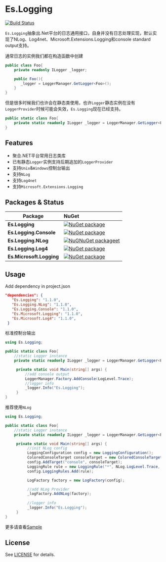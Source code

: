 # Es.Logging

[![Build Status](https://travis-ci.org/EsWork/Es.Logging.svg?branch=master)](https://travis-ci.org/EsWork/Es.Logging)

`Es.Logging`抽象出.Net平台的日志通用接口，自身并没有日志处理实现，默认实现了NLog、Log4net、Microsoft.Extensions.Logging和console standard output支持。  

通常日志的实例我们都在构造函数中创建

```cs
public class Foo{
    private readonly ILogger _logger;

    public Foo(){
       _logger = LoggerManager.GetLogger<Foo>();
    }
}
```
但是很多时候我们也许会在静态类使用，也许`Logger`静态实例在没有`LoggerProvider`时候可能会失效，`Es.Logging`现在已经支持。

```cs
public static class Foo{
    private static readonly ILogger _logger = LoggerManager.GetLogger<Foo>();
}
```


Features
---

- 聚合.NET平台常用日志类库
- 已有静态`Logger`实例支持后期追加的`LoggerProvider`
- 支持`Unix`&`Windows`控制台输出
- 支持`NLog`
- 支持`Log4net`
- 支持`Microsoft.Extensions.Logging`



Packages & Status
---

Package  | NuGet         |
-------- | :------------ |
|**Es.Logging**|[![NuGet package](https://buildstats.info/nuget/Es.Logging)](https://www.nuget.org/packages/Es.Logging)
|**Es.Logging.Console**|[![NuGet package](https://buildstats.info/nuget/Es.Logging.Console)](https://www.nuget.org/packages/Es.Logging.Console)
|**Es.Logging.NLog**|[![NuGNuGet packageet](https://buildstats.info/nuget/Es.Logging.NLog)](https://www.nuget.org/packages/Es.Logging.NLog)
|**Es.Logging.Log4**|[![NuGet package](https://buildstats.info/nuget/Es.Logging.Log4)](https://www.nuget.org/packages/Es.Logging.Log4)
|**Es.Microsoft.Logging**|[![NuGet package](https://buildstats.info/nuget/Es.Microsoft.Logging)](https://www.nuget.org/packages/Es.Microsoft.Logging)


Usage
---
Add dependency in project.json 
```json
"dependencies": {
   "Es.Logging": "1.1.0",
   "Es.Logging.NLog": "1.1.0",
   "Es.Logging.Console": "1.1.0",
   "Es.Microsoft.Logging": "1.1.0",
   "Es.Microsoft.Log4": "1.1.0",
 }
```

 标准控制台输出

```cs
using Es.Logging;

public static class Foo{
    //static Logger instance
    private static readonly ILogger _logger = LoggerManager.GetLogger<Foo>();

     private static void Main(string[] args) {
         //add console output
         LoggerManager.Factory.AddConsole(LogLevel.Trace);
         //logger info
         _logger.Info("Es.Logging");
     }
}
```

 推荐使用`NLog`

```cs
using Es.Logging;

public static class Foo{
    //static Logger instance
    private static readonly ILogger _logger = LoggerManager.GetLogger<Foo>();

     private static void Main(string[] args) {
          //init NLog config
          LoggingConfiguration config = new LoggingConfiguration();
          ColoredConsoleTarget consoleTarget = new ColoredConsoleTarget();
          config.AddTarget("console", consoleTarget);
          LoggingRule rule = new LoggingRule("*", NLog.LogLevel.Trace, consoleTarget);
          config.LoggingRules.Add(rule);

          LogFactory factory = new LogFactory(config);

          //add NLog Provider
          _logFactory.AddNLog(factory);
          
          //logger info
          _logger.Info("Es.Logging");
     }
}
```


更多请查看[Sample](https://github.com/EsWork/Es.Logging/tree/master/src/Sample)

## License
See [LICENSE](https://github.com/EsWork/Es.Logging/tree/master/LICENSE) for details. 
